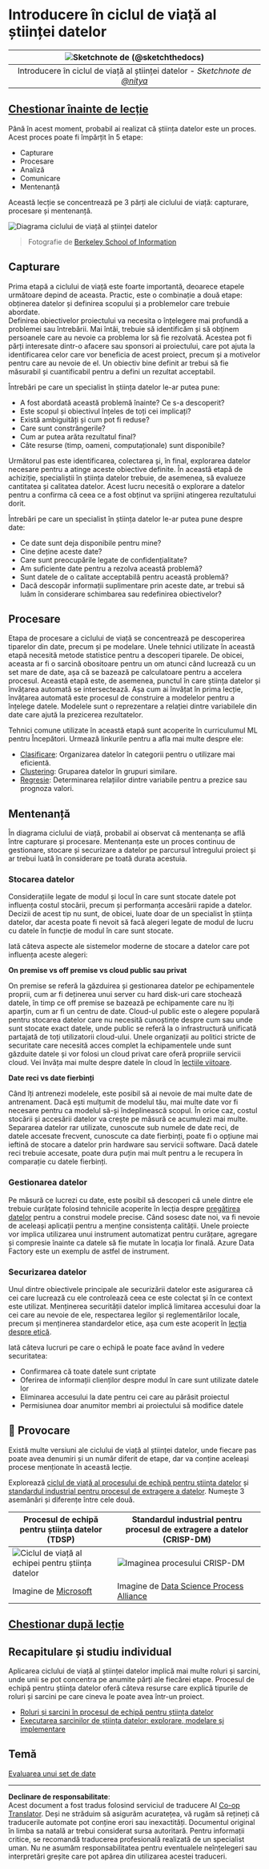 <!--
CO_OP_TRANSLATOR_METADATA:
{
  "original_hash": "c368f8f2506fe56bca0f7be05c4eb71d",
  "translation_date": "2025-08-26T16:25:24+00:00",
  "source_file": "4-Data-Science-Lifecycle/14-Introduction/README.md",
  "language_code": "ro"
}
-->
# Introducere în ciclul de viață al științei datelor

|![ Sketchnote de [(@sketchthedocs)](https://sketchthedocs.dev) ](../../sketchnotes/14-DataScience-Lifecycle.png)|
|:---:|
| Introducere în ciclul de viață al științei datelor - _Sketchnote de [@nitya](https://twitter.com/nitya)_ |

## [Chestionar înainte de lecție](https://red-water-0103e7a0f.azurestaticapps.net/quiz/26)

Până în acest moment, probabil ai realizat că știința datelor este un proces. Acest proces poate fi împărțit în 5 etape:

- Capturare
- Procesare
- Analiză
- Comunicare
- Mentenanță

Această lecție se concentrează pe 3 părți ale ciclului de viață: capturare, procesare și mentenanță.

![Diagrama ciclului de viață al științei datelor](../../../../translated_images/data-science-lifecycle.a1e362637503c4fb0cd5e859d7552edcdb4aa629a279727008baa121f2d33f32.ro.jpg)  
> Fotografie de [Berkeley School of Information](https://ischoolonline.berkeley.edu/data-science/what-is-data-science/)

## Capturare

Prima etapă a ciclului de viață este foarte importantă, deoarece etapele următoare depind de aceasta. Practic, este o combinație a două etape: obținerea datelor și definirea scopului și a problemelor care trebuie abordate.  
Definirea obiectivelor proiectului va necesita o înțelegere mai profundă a problemei sau întrebării. Mai întâi, trebuie să identificăm și să obținem persoanele care au nevoie ca problema lor să fie rezolvată. Acestea pot fi părți interesate dintr-o afacere sau sponsori ai proiectului, care pot ajuta la identificarea celor care vor beneficia de acest proiect, precum și a motivelor pentru care au nevoie de el. Un obiectiv bine definit ar trebui să fie măsurabil și cuantificabil pentru a defini un rezultat acceptabil.

Întrebări pe care un specialist în știința datelor le-ar putea pune:
- A fost abordată această problemă înainte? Ce s-a descoperit?
- Este scopul și obiectivul înțeles de toți cei implicați?
- Există ambiguități și cum pot fi reduse?
- Care sunt constrângerile?
- Cum ar putea arăta rezultatul final?
- Câte resurse (timp, oameni, computaționale) sunt disponibile?

Următorul pas este identificarea, colectarea și, în final, explorarea datelor necesare pentru a atinge aceste obiective definite. În această etapă de achiziție, specialiștii în știința datelor trebuie, de asemenea, să evalueze cantitatea și calitatea datelor. Acest lucru necesită o explorare a datelor pentru a confirma că ceea ce a fost obținut va sprijini atingerea rezultatului dorit.

Întrebări pe care un specialist în știința datelor le-ar putea pune despre date:
- Ce date sunt deja disponibile pentru mine?
- Cine deține aceste date?
- Care sunt preocupările legate de confidențialitate?
- Am suficiente date pentru a rezolva această problemă?
- Sunt datele de o calitate acceptabilă pentru această problemă?
- Dacă descopăr informații suplimentare prin aceste date, ar trebui să luăm în considerare schimbarea sau redefinirea obiectivelor?

## Procesare

Etapa de procesare a ciclului de viață se concentrează pe descoperirea tiparelor din date, precum și pe modelare. Unele tehnici utilizate în această etapă necesită metode statistice pentru a descoperi tiparele. De obicei, aceasta ar fi o sarcină obositoare pentru un om atunci când lucrează cu un set mare de date, așa că se bazează pe calculatoare pentru a accelera procesul. Această etapă este, de asemenea, punctul în care știința datelor și învățarea automată se intersectează. Așa cum ai învățat în prima lecție, învățarea automată este procesul de construire a modelelor pentru a înțelege datele. Modelele sunt o reprezentare a relației dintre variabilele din date care ajută la prezicerea rezultatelor.

Tehnici comune utilizate în această etapă sunt acoperite în curriculumul ML pentru Începători. Urmează linkurile pentru a afla mai multe despre ele:

- [Clasificare](https://github.com/microsoft/ML-For-Beginners/tree/main/4-Classification): Organizarea datelor în categorii pentru o utilizare mai eficientă.
- [Clustering](https://github.com/microsoft/ML-For-Beginners/tree/main/5-Clustering): Gruparea datelor în grupuri similare.
- [Regresie](https://github.com/microsoft/ML-For-Beginners/tree/main/2-Regression): Determinarea relațiilor dintre variabile pentru a prezice sau prognoza valori.

## Mentenanță

În diagrama ciclului de viață, probabil ai observat că mentenanța se află între capturare și procesare. Mentenanța este un proces continuu de gestionare, stocare și securizare a datelor pe parcursul întregului proiect și ar trebui luată în considerare pe toată durata acestuia.

### Stocarea datelor
Considerațiile legate de modul și locul în care sunt stocate datele pot influența costul stocării, precum și performanța accesării rapide a datelor. Decizii de acest tip nu sunt, de obicei, luate doar de un specialist în știința datelor, dar acesta poate fi nevoit să facă alegeri legate de modul de lucru cu datele în funcție de modul în care sunt stocate.

Iată câteva aspecte ale sistemelor moderne de stocare a datelor care pot influența aceste alegeri:

**On premise vs off premise vs cloud public sau privat**

On premise se referă la găzduirea și gestionarea datelor pe echipamentele proprii, cum ar fi deținerea unui server cu hard disk-uri care stochează datele, în timp ce off premise se bazează pe echipamente care nu îți aparțin, cum ar fi un centru de date. Cloud-ul public este o alegere populară pentru stocarea datelor care nu necesită cunoștințe despre cum sau unde sunt stocate exact datele, unde public se referă la o infrastructură unificată partajată de toți utilizatorii cloud-ului. Unele organizații au politici stricte de securitate care necesită acces complet la echipamentele unde sunt găzduite datele și vor folosi un cloud privat care oferă propriile servicii cloud. Vei învăța mai multe despre datele în cloud în [lecțiile viitoare](https://github.com/microsoft/Data-Science-For-Beginners/tree/main/5-Data-Science-In-Cloud).

**Date reci vs date fierbinți**

Când îți antrenezi modelele, este posibil să ai nevoie de mai multe date de antrenament. Dacă ești mulțumit de modelul tău, mai multe date vor fi necesare pentru ca modelul să-și îndeplinească scopul. În orice caz, costul stocării și accesării datelor va crește pe măsură ce acumulezi mai multe. Separarea datelor rar utilizate, cunoscute sub numele de date reci, de datele accesate frecvent, cunoscute ca date fierbinți, poate fi o opțiune mai ieftină de stocare a datelor prin hardware sau servicii software. Dacă datele reci trebuie accesate, poate dura puțin mai mult pentru a le recupera în comparație cu datele fierbinți.

### Gestionarea datelor
Pe măsură ce lucrezi cu date, este posibil să descoperi că unele dintre ele trebuie curățate folosind tehnicile acoperite în lecția despre [pregătirea datelor](https://github.com/microsoft/Data-Science-For-Beginners/tree/main/2-Working-With-Data/08-data-preparation) pentru a construi modele precise. Când sosesc date noi, va fi nevoie de aceleași aplicații pentru a menține consistența calității. Unele proiecte vor implica utilizarea unui instrument automatizat pentru curățare, agregare și compresie înainte ca datele să fie mutate în locația lor finală. Azure Data Factory este un exemplu de astfel de instrument.

### Securizarea datelor
Unul dintre obiectivele principale ale securizării datelor este asigurarea că cei care lucrează cu ele controlează ceea ce este colectat și în ce context este utilizat. Menținerea securității datelor implică limitarea accesului doar la cei care au nevoie de ele, respectarea legilor și reglementărilor locale, precum și menținerea standardelor etice, așa cum este acoperit în [lecția despre etică](https://github.com/microsoft/Data-Science-For-Beginners/tree/main/1-Introduction/02-ethics).

Iată câteva lucruri pe care o echipă le poate face având în vedere securitatea:
- Confirmarea că toate datele sunt criptate
- Oferirea de informații clienților despre modul în care sunt utilizate datele lor
- Eliminarea accesului la date pentru cei care au părăsit proiectul
- Permisiunea doar anumitor membri ai proiectului să modifice datele

## 🚀 Provocare

Există multe versiuni ale ciclului de viață al științei datelor, unde fiecare pas poate avea denumiri și un număr diferit de etape, dar va conține aceleași procese menționate în această lecție.

Explorează [ciclul de viață al procesului de echipă pentru știința datelor](https://docs.microsoft.com/en-us/azure/architecture/data-science-process/lifecycle) și [standardul industrial pentru procesul de extragere a datelor](https://www.datascience-pm.com/crisp-dm-2/). Numește 3 asemănări și diferențe între cele două.

|Procesul de echipă pentru știința datelor (TDSP)|Standardul industrial pentru procesul de extragere a datelor (CRISP-DM)|
|--|--|
|![Ciclul de viață al echipei pentru știința datelor](../../../../translated_images/tdsp-lifecycle2.e19029d598e2e73d5ef8a4b98837d688ec6044fe332c905d4dbb69eb6d5c1d96.ro.png) | ![Imaginea procesului CRISP-DM](../../../../translated_images/CRISP-DM.8bad2b4c66e62aa75278009e38e3e99902c73b0a6f63fd605a67c687a536698c.ro.png) |
| Imagine de [Microsoft](https://docs.microsoft.comazure/architecture/data-science-process/lifecycle) | Imagine de [Data Science Process Alliance](https://www.datascience-pm.com/crisp-dm-2/) |

## [Chestionar după lecție](https://red-water-0103e7a0f.azurestaticapps.net/quiz/27)

## Recapitulare și studiu individual

Aplicarea ciclului de viață al științei datelor implică mai multe roluri și sarcini, unde unii se pot concentra pe anumite părți ale fiecărei etape. Procesul de echipă pentru știința datelor oferă câteva resurse care explică tipurile de roluri și sarcini pe care cineva le poate avea într-un proiect.

* [Roluri și sarcini în procesul de echipă pentru știința datelor](https://docs.microsoft.com/en-us/azure/architecture/data-science-process/roles-tasks)
* [Executarea sarcinilor de știința datelor: explorare, modelare și implementare](https://docs.microsoft.com/en-us/azure/architecture/data-science-process/execute-data-science-tasks)

## Temă

[Evaluarea unui set de date](assignment.md)

---

**Declinare de responsabilitate**:  
Acest document a fost tradus folosind serviciul de traducere AI [Co-op Translator](https://github.com/Azure/co-op-translator). Deși ne străduim să asigurăm acuratețea, vă rugăm să rețineți că traducerile automate pot conține erori sau inexactități. Documentul original în limba sa natală ar trebui considerat sursa autoritară. Pentru informații critice, se recomandă traducerea profesională realizată de un specialist uman. Nu ne asumăm responsabilitatea pentru eventualele neînțelegeri sau interpretări greșite care pot apărea din utilizarea acestei traduceri.